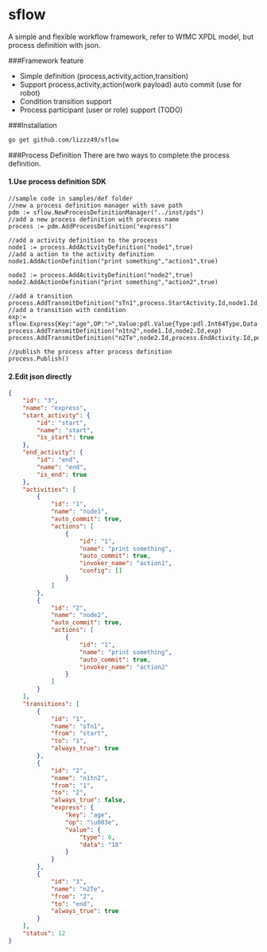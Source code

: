# sflow
A simple and flexible workflow framework, refer to WfMC XPDL model, but process definition with json.

###Framework feature
* Simple definition (process,activity,action,transition)
* Support process,activity,action(work payload) auto commit (use for robot) 
* Condition transition support
* Process participant (user or role) support (TODO)

###Installation
```bash
go get github.com/lizzz49/sflow
```

###Process Definition
There are two ways to complete the process definition.
#### 1.Use process definition SDK
```
//sample code in samples/def folder
//new a process definition manager with save path
pdm := sflow.NewProcessDefinitionManager("../inst/pds")
//add a new process definition with process name
process := pdm.AddProcessDefinition("express")

//add a activity definition to the process
node1 := process.AddActivityDefinition("node1",true)
//add a action to the activity definition
node1.AddActionDefinition("print something","action1",true)

node2 := process.AddActivityDefinition("node2",true)
node2.AddActionDefinition("print something","action2",true)

//add a transition
process.AddTransmitDefinition("sTn1",process.StartActivity.Id,node1.Id,pdl.Express{})
//add a transition with condition
exp:= sflow.Express{Key:"age",OP:">",Value:pdl.Value{Type:pdl.Int64Type,Data:"18"}}
process.AddTransmitDefinition("n1tn2",node1.Id,node2.Id,exp)
process.AddTransmitDefinition("n2Te",node2.Id,process.EndActivity.Id,pdl.Express{})

//publish the process after process definition
process.Publish()
```
#### 2.Edit json directly
```json
{
    "id": "3",
    "name": "express",
    "start_activity": {
        "id": "start",
        "name": "start",
        "is_start": true
    },
    "end_activity": {
        "id": "end",
        "name": "end",
        "is_end": true
    },
    "activities": [
        {
            "id": "1",
            "name": "node1",
            "auto_commit": true,
            "actions": [
                {
                    "id": "1",
                    "name": "print something",
                    "auto_commit": true,
                    "invoker_name": "action1",
                    "config": []
                }
            ]
        },
        {
            "id": "2",
            "name": "node2",
            "auto_commit": true,
            "actions": [
                {
                    "id": "1",
                    "name": "print something",
                    "auto_commit": true,
                    "invoker_name": "action2"
                }
            ]       
        }
    ],
    "transitions": [
        {
            "id": "1",
            "name": "sTn1",
            "from": "start",
            "to": "1",
            "always_true": true
        },
        {
            "id": "2",
            "name": "n1tn2",
            "from": "1",
            "to": "2",
            "always_true": false,
            "express": {
                "key": "age",
                "op": "\u003e",
                "value": {
                    "type": 0,
                    "data": "18"
                }
            }
        },
        {
            "id": "3",
            "name": "n2Te",
            "from": "2",
            "to": "end",
            "always_true": true
        }
    ],
    "status": 12
}
```